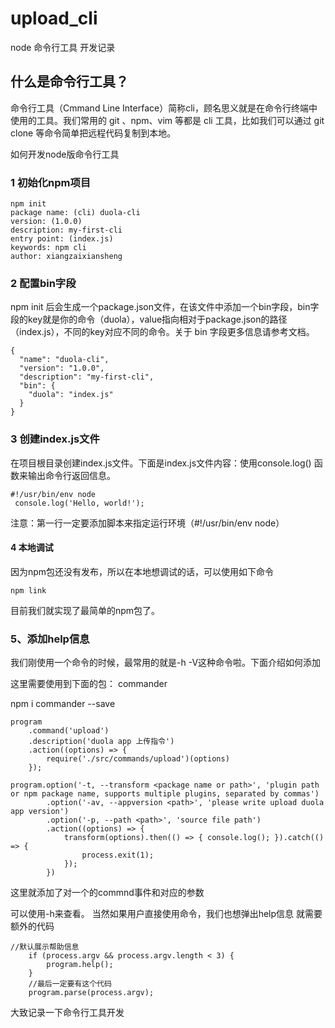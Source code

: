 # upload_cli

node 命令行工具 开发记录

## 什么是命令行工具？

命令行工具（Cmmand Line Interface）简称cli，顾名思义就是在命令行终端中使用的工具。我们常用的 git 、npm、vim 等都是 cli 工具，比如我们可以通过 git clone 等命令简单把远程代码复制到本地。

如何开发node版命令行工具

### 1 初始化npm项目


```
npm init
package name: (cli) duola-cli
version: (1.0.0) 
description: my-first-cli
entry point: (index.js) 
keywords: npm cli
author: xiangzaixiansheng
```


### 2 配置bin字段

npm init 后会生成一个package.json文件，在该文件中添加一个bin字段，bin字段的key就是你的命令（duola），value指向相对于package.json的路径（index.js），不同的key对应不同的命令。关于 bin 字段更多信息请参考文档。


```
{
  "name": "duola-cli",
  "version": "1.0.0",
  "description": "my-first-cli",
  "bin": {
    "duola": "index.js"
  }
}
```

### 3 创建index.js文件

在项目根目录创建index.js文件。下面是index.js文件内容：使用console.log() 函数来输出命令行返回信息。


```
#!/usr/bin/env node
 console.log('Hello, world!');
```

注意：第一行一定要添加脚本来指定运行环境（#!/usr/bin/env node）

#### 4 本地调试

因为npm包还没有发布，所以在本地想调试的话，可以使用如下命令


```
npm link
```

目前我们就实现了最简单的npm包了。

### 5、添加help信息

我们刚使用一个命令的时候，最常用的就是-h -V这种命令啦。下面介绍如何添加

这里需要使用到下面的包：
commander

npm i commander --save

```
program
    .command('upload')
    .description('duola app 上传指令')
    .action((options) => {
        require('./src/commands/upload')(options)
    });

program.option('-t, --transform <package name or path>', 'plugin path or npm package name, supports multiple plugins, separated by commas')
        .option('-av, --appversion <path>', 'please write upload duola app version')
        .option('-p, --path <path>', 'source file path')
        .action((options) => {
            transform(options).then(() => { console.log(); }).catch(() => {
                process.exit(1);
            });
        })
```
这里就添加了对一个的commnd事件和对应的参数

可以使用-h来查看。
当然如果用户直接使用命令，我们也想弹出help信息
就需要额外的代码


```
//默认展示帮助信息
    if (process.argv && process.argv.length < 3) {
        program.help();
    }
    //最后一定要有这个代码
    program.parse(process.argv);
```



大致记录一下命令行工具开发

